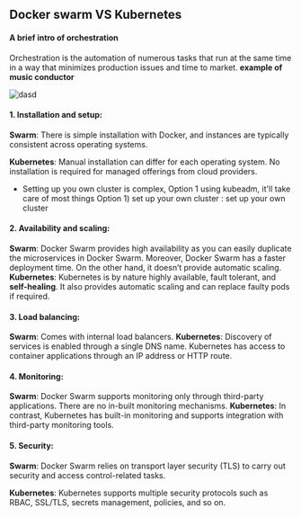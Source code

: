 ## Docker swarm VS Kubernetes 
#### A brief intro of orchestration  
Orchestration is the automation of numerous tasks that run at the same time in a way that minimizes production issues and time to market.
**example of music conductor**

![dasd](https://user-images.githubusercontent.com/42219389/180896120-f31b716b-97c4-4b2f-8000-f068969c9bef.PNG)

#### 1. Installation and setup:
**Swarm**: There is simple installation with Docker, and instances are typically consistent across operating systems.

**Kubernetes**: Manual installation can differ for each operating system. No installation is required for managed offerings from cloud providers.
- Setting up you own cluster is complex, Option 1 using kubeadm, it'll take care of most things Option 1) set up your own cluster : set up your own cluster


#### 2. Availability and scaling: 
**Swarm**: Docker Swarm provides high availability as you can easily duplicate the microservices in Docker Swarm. Moreover, Docker Swarm has a faster deployment time. On the other hand, it doesn’t provide automatic scaling.
**Kubernetes**: Kubernetes is by nature highly available, fault tolerant, and **self-healing**. It also provides automatic scaling and can replace faulty pods if required.


#### 3. Load balancing: 
**Swarm**: Comes with internal load balancers.
**Kubernetes**: Discovery of services is enabled through a single DNS name. Kubernetes has access to container applications through an IP address or HTTP route.


#### 4. Monitoring:
**Swarm**: Docker Swarm supports monitoring only through third-party applications. There are no in-built monitoring mechanisms.
**Kubernetes**: In contrast, Kubernetes has built-in monitoring and supports integration with third-party monitoring tools.

#### 5. Security:
**Swarm**: Docker Swarm relies on transport layer security (TLS) to carry out security and access control-related tasks. 

**Kubernetes**: Kubernetes supports multiple security protocols such as RBAC, SSL/TLS, secrets management, policies, and so on.

